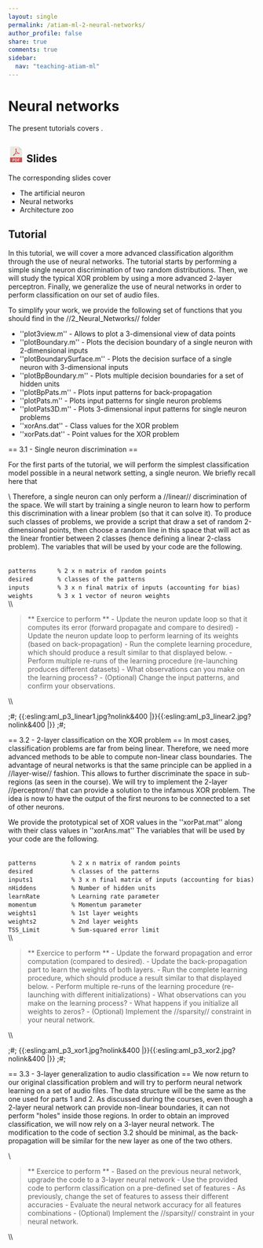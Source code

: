 ```yaml
---
layout: single
permalink: /atiam-ml-2-neural-networks/
author_profile: false
share: true
comments: true
sidebar:
  nav: "teaching-atiam-ml"
---
```


# Neural networks

The present tutorials covers .

## [![](../images/pdf.png)](../documents/MML.Lesson.2.Neural.networks.pdf) Slides

The corresponding slides cover

  - The artificial neuron
  - Neural networks
  - Architecture zoo  

## Tutorial 

In this tutorial, we will cover a more advanced classification algorithm through the use of neural networks. The tutorial starts by performing a simple single neuron discrimination of two random distributions. Then, we will study the typical XOR problem by using a more advanced 2-layer perceptron. Finally, we generalize the use of neural networks in order to perform classification on our set of audio files.

To simplify your work, we provide the following set of functions that you should find in the //2_Neural_Networks// folder
  * ''plot3view.m'' - Allows to plot a 3-dimensional view of data points
  * ''plotBoundary.m'' - Plots the decision boundary of a single neuron with 2-dimensional inputs
  * ''plotBoundarySurface.m'' - Plots the decision surface of a single neuron with 3-dimensional inputs
  * ''plotBpBoundary.m'' - Plots multiple decision boundaries for a set of hidden units
  * ''plotBpPats.m'' - Plots input patterns for back-propagation
  * ''plotPats.m'' - Plots input patterns for single neuron problems
  * ''plotPats3D.m'' - Plots 3-dimensional input patterns for single neuron problems
  * ''xorAns.dat'' - Class values for the XOR problem
  * ''xorPats.dat'' - Point values for the XOR problem


== 3.1 - Single neuron discrimination ==

For the first parts of the tutorial, we will perform the simplest classification model possible in a neural network setting, a single neuron. We briefly recall here that 

\\
Therefore, a single neuron can only perform a //linear// discrimination of the space. We will start by training a single neuron to learn how to perform this discrimination with a linear problem (so that it can solve it). To produce such classes of problems, we provide a script that draw a set of random 2-dimensional points, then choose a random line in this space that will act as the linear frontier between 2 classes (hence defining a linear 2-class problem). The variables that will be used by your code are the following.

<code matlab>
patterns      % 2 x n matrix of random points
desired       % classes of the patterns 
inputs        % 3 x n final matrix of inputs (accounting for bias)
weights       % 3 x 1 vector of neuron weights
</code>
\\
<blockquote>
** Exercice to perform **
  - Update the neuron update loop so that it computes its error (forward propagate and compare to desired)
  - Update the neuron update loop to perform learning of its weights (based on back-propagation)
  - Run the complete learning procedure, which should produce a result similar to that displayed below.
  - Perform multiple re-runs of the learning procedure (re-launching produces different datasets)
  - What observations can you make on the learning process?
  - (Optional) Change the input patterns, and confirm your observations.
</blockquote>
\\

;#;
{{:esling:aml_p3_linear1.jpg?nolink&400 |}}{{:esling:aml_p3_linear2.jpg?nolink&400 |}}
;#;

== 3.2 - 2-layer classification on the XOR problem ==
In most cases, classification problems are far from being linear. Therefore, we need more advanced methods to be able to compute non-linear class boundaries. The advantage of neural networks is that the same principle can be applied in a //layer-wise// fashion. This allows to further discriminate the space in sub-regions (as seen in the course). We will try to implement the 2-layer //perceptron// that can provide a solution to the infamous XOR problem.
The idea is now to have the output of the first neurons to be connected to a set of other neurons. 

We provide the prototypical set of XOR values in the ''xorPat.mat'' along with their class values in ''xorAns.mat'' The variables that will be used by your code are the following.

<code matlab>
patterns          % 2 x n matrix of random points
desired           % classes of the patterns 
inputs1           % 3 x n final matrix of inputs (accounting for bias)
nHiddens          % Number of hidden units
learnRate         % Learning rate parameter
momentum          % Momentum parameter
weights1          % 1st layer weights
weights2          % 2nd layer weights
TSS_Limit         % Sum-squared error limit
</code>
\\
<blockquote>
** Exercice to perform **
  - Update the forward propagation and error computation (compared to desired).
  - Update the back-propagation part to learn the weights of both layers.
  - Run the complete learning procedure, which should produce a result similar to that displayed below.
  - Perform multiple re-runs of the learning procedure (re-launching with different initializations)
  - What observations can you make on the learning process?
  - What happens if you initialize all weights to zeros?
  - (Optional) Implement the //sparsity// constraint in your neural network.
</blockquote>
\\

;#;
{{:esling:aml_p3_xor1.jpg?nolink&400 |}}{{:esling:aml_p3_xor2.jpg?nolink&400 |}}
;#;

== 3.3 - 3-layer generalization to audio classification ==
We now return to our original classification problem and will try to perform neural network learning on a set of audio files. The data structure will be the same as the one used for parts 1 and 2. As discussed during the courses, even though a 2-layer neural network can provide non-linear boundaries, it can not perform "holes" inside those regions. In order to obtain an improved classification, we will now rely on a 3-layer neural network. The modification to the code of section 3.2 should be minimal, as the back-propagation will be similar for the new layer as one of the two others.

\\
<blockquote>
** Exercice to perform **
  - Based on the previous neural network, upgrade the code to a 3-layer neural network
  - Use the provided code to perform classification on a pre-defined set of features
  - As previously, change the set of features to assess their different accuracies
  - Evaluate the neural network accuracy for all features combinations
  - (Optional) Implement the //sparsity// constraint in your neural network.
</blockquote>
\\
